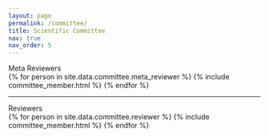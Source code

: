 ```yaml
---
layout: page
permalink: /committee/
title: Scientific Committee
nav: true
nav_order: 5
---
```

<div class="person_group_title">
    Meta Reviewers
</div>

<div>
{% for person in site.data.committee.meta_reviewer %}
    {% include committee_member.html %}
{% endfor %}
</div>

----------------------------------
<div class="person_group_title">
    Reviewers
</div>

<div>
{% for person in site.data.committee.reviewer %}
    {% include committee_member.html %}
{% endfor %}
</div>